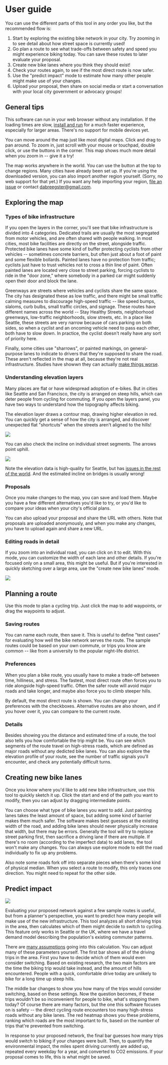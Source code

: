 # User guide

<!-- flip order of routing and modifying in the tool itself -->

You can use the different parts of this tool in any order you like, but the
recommended flow is:

1.  Start by exploring the existing bike network in your city. Try zooming in to
    see detail about how street space is currently used!
2.  Go plan a route to see what trade-offs between safety and speed you might
    experience biking today. You can save these routes to later evaluate your
    proposal.
3.  Create new bike lanes where you think they should exist!
4.  Check your routes again, to see if the most direct route is now safer.
5.  Use the "predict impact" mode to estimate how many other people might make
    use of your changes.
6.  Upload your proposal, then share on social media or start a conversation
    with your local city government or advocacy groups!

## General tips

This software can run in your web browser without any installation. If the
loading times are slow,
[install and run](https://github.com/a-b-street/abstreet/releases) for a much
faster experience, especially for larger areas. There's no support for mobile
devices yet.

You can move around the map just like most digital maps. Click and drag to pan
around. To zoom in, just scroll with your mouse or touchpad, double click, or
use the buttons in the corner. This map shows much more detail when you zoom in
-- give it a try!

The map works anywhere in the world. You can use the button at the top to change
regions. Many cities have already been set up. If you're using the downloaded
version, you can also import another region yourself. (Sorry, no web support for
that yet.) If you want any help importing your region,
[file an issue](https://github.com/a-b-street/abstreet/issues) or contact
<dabreegster@gmail.com>.

## Exploring the map

<!-- gif of poking through the layers, clicking a lane... -->

### Types of bike infrastructure

If you open the layers in the corner, you'll see that bike infrastructure is
divided into 4 categories. Dedicated trails are usually the most segregated from
motor vehicles, and are often shared with people walking. In most cities, most
bike facilities are directly on the street, alongside traffic. Protected bike
lanes have some kind of buffer protecting cyclists from other vehicles --
sometimes concrete barriers, but often just about a foot of paint and some
flexible bollards. Painted lanes have no protection from traffic; cyclists just
have to trust vehicles not to cross a thin line of paint. Often painted lanes
are located very close to street parking, forcing cyclists to ride in the "door
zone," where somebody in a parked car might suddenly open their door and block
the lane.

Greenways are streets where vehicles and cyclists share the same space. The city
has designated these as low traffic, and there might be small traffic calming
measures to discourage high-speed traffic -- like speed bumps, slaloms, curb
bulbs, small traffic circles, and signage. These routes have different names
across the world -- Stay Healthy Streets, neighborhood greenways, low-traffic
neighborhoods, slow streets, etc. In a place like Seattle, these streets are
very narrow because of cars parking on both sides, so when a cyclist and an
oncoming vehicle need to pass each other, both have to slow down. In practice,
the cyclist doesn't really have any sort of priority here.

Finally, some cities use "sharrows", or painted markings, on general-purpose
lanes to indicate to drivers that they're supposed to share the road. These
aren't reflected in the map at all, because they're not real infrastructure.
Studies have showwn they can actually
[make things worse](https://www.bloomberg.com/news/articles/2016-02-05/study-sharrows-might-be-more-dangerous-to-cyclists-than-having-no-bike-infrastructure).

### Understanding elevation layers

Many places are flat or have widespread adoption of e-bikes. But in cities like
Seattle and San Francisco, the city is arranged on steep hills, which can deter
people from cycling for commuting. If you open the layers panel, you have two
ways to understand how the topography affects biking.

The elevation layer draws a contour map, drawing higher elevation in red. You
can quickly get a sense of how the city is arranged, and discover unexpected
flat "shortcuts" when the streets aren't aligned to the hills!

![](greenwood_elevation.png)

You can also check the incline on individual street segments. The arrows point
uphill.

![](steep_streets.png)

Note the elevation data is high-quality for Seattle, but has
[issues in the rest of the world](tech_details.md#elevation-data). And the
estimated incline on bridges is usually wrong!

### Proposals

Once you make changes to the map, you can save and load them. Maybe you have a
few different alternatives you'd like to try, or you'd like to compare your
ideas when your city's official plans.

You can also upload your proposal and share the URL with others. Note that
proposals are uploaded anonymously, and when you make any changes, you have to
upload again and share a new URL.

### Editing roads in detail

<!-- it really feels weird to put this in this mode -->

If you zoom into an individual road, you can click on it to edit. With this
mode, you can customize the width of each lane and other details. If you're
focused only on a small area, this might be useful. But if you're interested in
quickly sketching over a large area, use the "create new bike lanes" mode.

![](../../project/retrospective/edit_roads.gif)

## Planning a route

Use this mode to plan a cycling trip. Just click the map to add waypoints, or
drag the waypoints to adjust.

<!-- gif of doing everything here -->

### Saving routes

You can name each route, then save it. This is useful to define "test cases" for
evaluating how well the bike network serves the route. The sample routes could
be based on your own commute, or trips you know are common -- like from a
university to the popular night-life district.

### Preferences

When you plan a bike route, you usually have to make a trade-off between time,
hilliness, and stress. The fastest, most direct route often forces you to ride
alongside high-speed traffic. Often the safer route will avoid major roads and
take longer, and maybe also force you to climb steeper hills.

By default, the most direct route is shown. You can change your preferences with
the checkboxes. Alternative routes are also shown, and if you hover over it, you
can compare to the current route.

### Details

Besides showing you the distance and estimated time of a route, the tool also
tells you how comfortable the trip might be. You can see which segments of the
route travel on high-stress roads, which are defined as major roads without any
dedicted bike lanes. You can also explore the elevation profile of your route,
see the number of traffic signals you'll encounter, and check any potentially
difficult turns.

## Creating new bike lanes

<!-- gif demo -->

Once you know where you'd like to add new bike infrastructure, use this tool to
quickly sketch it up. Click the start and end of the path you want to modify,
then you can adjust by dragging intermediate points.

You can choose what type of bike lanes you want to add. Just painting lanes
takes the least amount of space, but adding some kind of barrier makes them much
safer. The software makes best guesses at the existing width of the road, and
adding bike lanes should never physically increase that width, but there may be
errors. Generally the tool will try to replace street parking first, then
sacrifice a driving lane if there are multiple. If there's no room (according to
the imperfect data) to add lanes, the tool won't make any changes. You can
always use explore mode to edit the road individually to fix up any problems.

Also note some roads fork off into separate pieces when there's some kind of
physical median. When you select a route to modify, this only traces one
direction. You might need to repeat for the other side.

## Predict impact

![](predict_impact.png)

<!-- prettyprint_usize in all of the bars -->

Evaluating your proposed network against a few sample routes is useful, but from
a planner's perspective, you want to predict how many people will make use of
the new infrastructure. This tool analyzes all short driving trips in the area,
then calculates which of them might decide to switch to cycling. This feature
only works in Seattle or the UK, where we have a travel demand model describing
the population's existing commuter patterns.

<!-- actually just link from software to tech details for this section! -->

There are [many assumptions](tech_details.md#predict-impact) going into this
calculation. You can adjust many of these parameters yourself. The first bar
shows all of the driving trips in the area. First you have to decide which of
them would even consider switching. Based on existing research, the two main
factors are the time the biking trip would take instead, and the amount of hills
encountered. People with a quick, comfortable drive today are unlikely to bike
for a long time up steep hills.

The middle bar changes to show you how many of the trips would consider
switching, based on these settings. Now the question becomes, if these trips
wouldn't be so inconvenient for people to bike, what's stopping them today? Of
course there are many factors, but the one this software focuses on is safety --
the direct cycling route encounters too many high-stress roads without any bike
lanes. The red heatmap shows you these problems, ranking which roads are the
most important to fix, based on the number of trips that're prevented from
switching.

In response to your proposed network, the final bar guesses how many trips would
switch to biking if your changes were built. Then, to quantify the environmental
impact, the miles spent driving currently are added up, repeated every weekday
for a year, and converted to CO2 emissions. If your proposal comes to life, this
is what might be saved.
